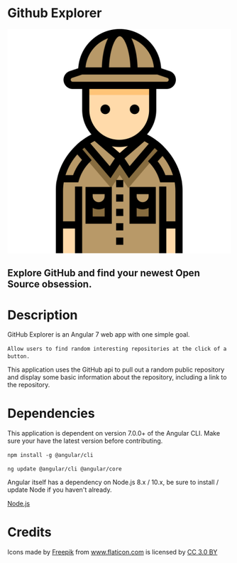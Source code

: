 # Github Explorer

![Explorer Man](./src/assets/explorer.svg)

## Explore GitHub and find your newest Open Source obsession.

# Description
GitHub Explorer is an Angular 7 web app with one simple goal. 

`Allow users to find random interesting repositories at the click of a button.`

This application uses the GitHub api to pull out a random public repository and display some basic information about the repository, including a link to the repository.

# Dependencies
This application is dependent on version 7.0.0+ of the Angular CLI. Make sure your have the latest version before contributing.

`npm install -g @angular/cli`

`ng update @angular/cli @angular/core`

Angular itself has a dependency on Node.js 8.x / 10.x, be sure to install / update Node if you haven't already.

[Node.js](https://nodejs.org/en/)

# Credits
Icons made by 
            <a href="http://www.freepik.com" title="Freepik">Freepik</a> 
            from <a href="https://www.flaticon.com/" title="Flaticon">
              www.flaticon.com</a> is licensed by 
              <a href="http://creativecommons.org/licenses/by/3.0/" 
              title="Creative Commons BY 3.0" target="_blank">CC 3.0 BY</a>
